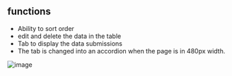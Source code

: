 ## functions
- Ability to sort order
- edit and delete the data in the table
- Tab to display the data submissions 
- The tab is changed into an accordion when the page is in 480px width. 

![image](https://user-images.githubusercontent.com/48824321/126428535-30978869-244e-49ba-9d48-d76d3c6a9874.png)
